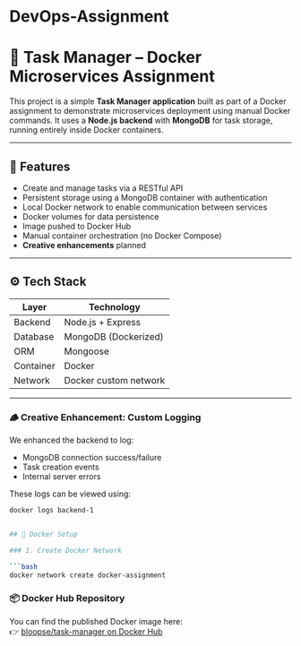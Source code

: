 # DevOps-Assignment

# 🧰 Task Manager – Docker Microservices Assignment

This project is a simple **Task Manager application** built as part of a Docker assignment to demonstrate microservices deployment using manual Docker commands. It uses a **Node.js backend** with **MongoDB** for task storage, running entirely inside Docker containers.

---

## 📌 Features

- Create and manage tasks via a RESTful API
- Persistent storage using a MongoDB container with authentication
- Local Docker network to enable communication between services
- Docker volumes for data persistence
- Image pushed to Docker Hub
- Manual container orchestration (no Docker Compose)
- **Creative enhancements** planned

---

## ⚙️ Tech Stack

| Layer     | Technology            |
| --------- | --------------------- |
| Backend   | Node.js + Express     |
| Database  | MongoDB (Dockerized)  |
| ORM       | Mongoose              |
| Container | Docker                |
| Network   | Docker custom network |

---

### 🪵 Creative Enhancement: Custom Logging

We enhanced the backend to log:

- MongoDB connection success/failure
- Task creation events
- Internal server errors

These logs can be viewed using:

````bash
docker logs backend-1


## 🐳 Docker Setup

### 1. Create Docker Network

```bash
docker network create docker-assignment
````

### 📦 Docker Hub Repository

You can find the published Docker image here:  
👉 [bloopse/task-manager on Docker Hub](https://hub.docker.com/r/bloopse/task-manager)
